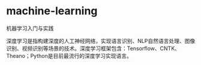 # machine-learning
机器学习入门与实践

深度学习是指构建深度的人工神经网络，实现语言识别、NLP自然语言处理、图像识别、视频识别等场景的技术。深度学习框架包含：Tensorflow、CNTK、Theano；Python是目前最流行的深度学习实现语言。
